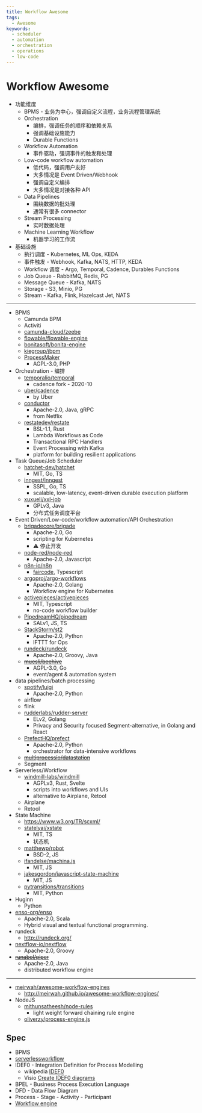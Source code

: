 ```yaml
---
title: Workflow Awesome
tags:
  - Awesome
keywords:
  - scheduler
  - automation
  - orchestration
  - operations
  - low-code
---
```


# Workflow Awesome

- 功能维度
  - BPMS - 业务为中心，强调自定义流程，业务流程管理系统
  - Orchestration
    - 编排，强调任务的顺序和依赖关系
    - 强调基础设施能力
    - Durable Functions
  - Workflow Automation
    - 事件驱动，强调事件的触发和处理
  - Low-code workflow automation
    - 低代码，强调用户友好
    - 大多情况是 Event Driven/Webhook
    - 强调自定义编排
    - 大多情况是对接各种 API
  - Data Pipelines
    - 围绕数据的批处理
    - 通常有很多 connector
  - Stream Processing
    - 实时数据处理
  - Machine Learning Workflow
    - 机器学习的工作流
- 基础设施
  - 执行调度 - Kubernetes, ML Ops, KEDA
  - 事件触发 - Webhook, Kafka, NATS, HTTP, KEDA
  - Workflow 调度 - Argo, Temporal, Cadence, Durables Functions
  - Job Queue - RabbitMQ, Redis, PG
  - Message Queue - Kafka, NATS
  - Storage - S3, Minio, PG
  - Stream - Kafka, Flink, Hazelcast Jet, NATS

---

- BPMS
  - Camunda BPM
  - Activiti
  - [camunda-cloud/zeebe](https://github.com/camunda-cloud/zeebe)
  - [flowable/flowable-engine](https://github.com/flowable/flowable-engine)
  - [bonitasoft/bonita-engine](https://github.com/bonitasoft/bonita-engine)
  - [kiegroup/jbpm](https://github.com/kiegroup/jbpm)
  - [ProcessMaker](https://github.com/ProcessMaker/processmaker)
    - AGPL-3.0, PHP
- Orchestration - 编排
  - [temporalio/temporal](https://github.com/temporalio/temporal)
    - cadence fork - 2020-10
  - [uber/cadence](https://github.com/uber/cadence)
    - by Uber
  - [conductor](./conductor.md)
    - Apache-2.0, Java, gRPC
    - from Netflix
  - [restatedev/restate](https://github.com/restatedev/restate)
    - BSL-1.1, Rust
    - Lambda Workflows as Code
    - Transactional RPC Handlers
    - Event Processing with Kafka
    - platform for building resilient applications
- Task Queue/Job Scheduler
  - [hatchet-dev/hatchet](./hatchet.md)
    - MIT, Go, TS
  - [inngest/inngest](https://github.com/inngest/inngest)
    - SSPL, Go, TS
    - scalable, low-latency, event-driven durable execution platform
  - [xuxueli/xxl-job](https://github.com/xuxueli/xxl-job)
    - GPLv3, Java
    - 分布式任务调度平台
- Event Driven/Low-code/workflow automation/API Orchestration
  - [brigadecore/brigade](https://github.com/brigadecore/brigade)
    - Apache-2.0, Go
    - scripting for Kubernetes
    - ⚠️ 停止开发
  - [node-red/node-red](https://github.com/node-red/node-red)
    - Apache-2.0, Javascript
  - [n8n-io/n8n](https://github.com/n8n-io/n8n)
    - [faircode](http://faircode.io/), Typescript
  - [argoproj/argo-workflows](https://github.com/argoproj/argo-workflows)
    - Apache-2.0, Golang
    - Workflow engine for Kubernetes
  - [activepieces/activepieces](https://github.com/activepieces/activepieces)
    - MIT, Typescript
    - no-code workflow builder
  - [PipedreamHQ/pipedream](https://github.com/PipedreamHQ/pipedream)
    - SALv1, JS, TS
  - [StackStorm/st2](https://github.com/StackStorm/st2)
    - Apache-2.0, Python
    - IFTTT for Ops
  - [rundeck/rundeck](https://github.com/rundeck/rundeck)
    - Apache-2.0, Groovy, Java
  - ~~[muesli/beehive](https://github.com/muesli/beehive)~~
    - AGPL-3.0, Go
    - event/agent & automation system
- data pipelines/batch processing
  - [spotify/luigi](https://github.com/spotify/luigi)
    - Apache-2.0, Python
  - airflow
  - flink
  - [rudderlabs/rudder-server](https://github.com/rudderlabs/rudder-server)
    - ELv2, Golang
    - Privacy and Security focused Segment-alternative, in Golang and React
  - [PrefectHQ/prefect](https://github.com/PrefectHQ/prefect)
    - Apache-2.0, Python
    - orchestrator for data-intensive workflows
  - ~~[multiprocessio/datastation](https://github.com/multiprocessio/datastation)~~
  - Segment
- Serverless/Workflow
  - [windmill-labs/windmill](./windmill.md)
    - AGPLv3, Rust, Svelte
    - scripts into workflows and UIs
    - alternative to Airplane, Retool
  - Airplane
  - Retool
- State Machine
  - https://www.w3.org/TR/scxml/
  - [statelyai/xstate](./xstate.md)
    - MIT, TS
    - 状态机
  - [matthewp/robot](https://github.com/matthewp/robot)
    - BSD-2, JS
  - [ifandelse/machina.js](https://github.com/ifandelse/machina.js)
    - MIT, JS
  - [jakesgordon/javascript-state-machine](https://github.com/jakesgordon/javascript-state-machine)
    - MIT, JS
  - [pytransitions/transitions](https://github.com/pytransitions/transitions)
    - MIT, Python
- Huginn
  - Python
- [enso-org/enso](https://github.com/enso-org/enso)
  - Apache-2.0, Scala
  - Hybrid visual and textual functional programming.
- rundeck
  - http://rundeck.org/
- [nextflow-io/nextflow](https://github.com/nextflow-io/nextflow)
  - Apache-2.0, Groovy
- ~~[runabol/piper](https://github.com/runabol/piper)~~
  - Apache-2.0, Java
  - distributed workflow engine

---

- [meirwah/awesome-workflow-engines](https://github.com/meirwah/awesome-workflow-engines)
  - http://meirwah.github.io/awesome-workflow-engines/
- NodeJS
  - [mithunsatheesh/node-rules](https://github.com/mithunsatheesh/node-rules)
    - light weight forward chaining rule engine
  - [oliverzy/process-engine.js](https://github.com/oliverzy/process-engine.js)

## Spec

- BPMS
- [serverlessworkflow](https://github.com/serverlessworkflow/specification)
- IDEF0 - Integration Definition for Process Modelling
  - wikipedia [IDEF0](https://en.wikipedia.org/wiki/IDEF0)
  - Visio [Create IDEF0 diagrams](https://support.microsoft.com/en-us/office/create-idef0-diagrams-ea7a9289-96e0-4df8-bb26-a62ea86417fc)
- BPEL - Business Process Execution Language
- DFD - Data Flow Diagram
- Process - Stage - Activity - Participant
- [Workflow engine](https://en.wikipedia.org/wiki/Workflow_engine)
